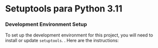 
# Setuptools para Python 3.11

###  Development Environment Setup

To set up the development environment for this project, you will need to install or update `setuptools`.
. Here are the instructions:
